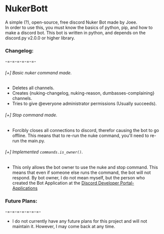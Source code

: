 # NukerBott  

A simple (?), open-source, free discord Nuker Bot made by Joee.  
In order to use this, you must know the basics of python, pip, and how to make a discord bot. This bot is written in python, and depends on the discord.py v2.0.0 or higher library.


### Changelog:
-=-=-=-=-=-=-

###### [+] Basic nuker command made.
- Deletes all channels.
- Creates {nuking-changelog, nuking-reason, dumbasses-complaining} channels.
- Tries to give @everyone administrator permissions (Usually succeeds).

###### [+] Stop command made.
- Forcibly closes all connections to discord, therefor causing the bot to go offline. This means that to re-run the nuke command, you'll need to re-run the main.py.

###### [+] Implemented `commands.is_owner()`.
- This only allows the bot owner to use the nuke and stop command. This means that even if someone else runs the command, the bot will not respond. By bot owner, I do not mean myself, but the person who created the Bot Application at the [Discord Developer Portal- Applications](https://discord.com/developers/applications)


### Future Plans:
-=-=-=-=-=-=-=-

- I do not currently have any future plans for this project and will not maintain it. However, I may come back at any time.
